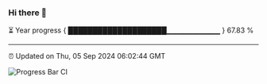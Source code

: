 ### Hi there 👋

⏳ Year progress { ████████████████████▁▁▁▁▁▁▁▁▁▁ } 67.83 %

---

⏰ Updated on Thu, 05 Sep 2024 06:02:44 GMT

![Progress Bar CI](https://github.com/EinsPommes/EinsPommes/blob/main/.github/workflows/main.yml)
